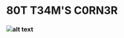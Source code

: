 # 80T T34M'S C0RN3R 
### ![alt text](https://cdn.discordapp.com/icons/943930435757551636/cba77857e17eead3f114c7c7269924da.webp?size=128)

